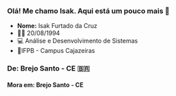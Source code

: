 ### Olá! Me chamo Isak. Aqui está um pouco mais :memo:

* **Nome:** Isak Furtado da Cruz 
* :baby::date: 20/08/1994 
* :computer: Análise e Desenvolvimento de Sistemas
* :school_satchel:IFPB - Campus Cajazeiras

### De: Brejo Santo - CE :brazil:
#### Mora em: Brejo Santo - CE

  
